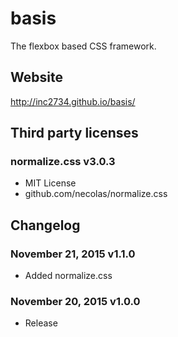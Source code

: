 # basis
The flexbox based CSS framework.

## Website

http://inc2734.github.io/basis/

## Third party licenses

### normalize.css v3.0.3
* MIT License
* github.com/necolas/normalize.css

## Changelog

### November 21, 2015 v1.1.0
* Added normalize.css

### November 20, 2015 v1.0.0
* Release
